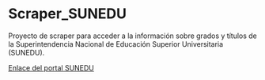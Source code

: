 # Scraper_SUNEDU

Proyecto de scraper para acceder a la información sobre grados y títulos de la Superintendencia Nacional de Educación Superior Universitaria (SUNEDU). 

<a href="https://enlinea.sunedu.gob.pe/" target="_blank"> Enlace del portal SUNEDU </a>
